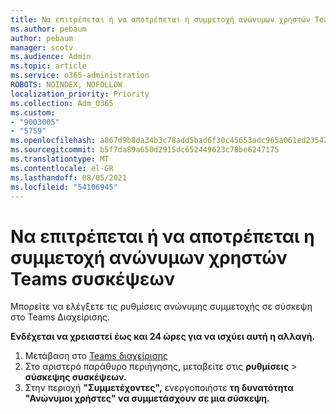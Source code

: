 ```yaml
---
title: Να επιτρέπεται ή να αποτρέπεται η συμμετοχή ανώνυμων χρηστών Teams συσκέψεων
ms.author: pebaum
author: pebaum
manager: scotv
ms.audience: Admin
ms.topic: article
ms.service: o365-administration
ROBOTS: NOINDEX, NOFOLLOW
localization_priority: Priority
ms.collection: Adm_O365
ms.custom:
- "9003005"
- "5759"
ms.openlocfilehash: a867d9b8da34b3c78add5bad6f30c45653adc965a061ed235429a7d7447cffd6
ms.sourcegitcommit: b5f7da89a650d2915dc652449623c78be6247175
ms.translationtype: MT
ms.contentlocale: el-GR
ms.lasthandoff: 08/05/2021
ms.locfileid: "54106945"
---
```

# <a name="allow-or-prevent-anonymous-users-from-joining-teams-meetings"></a>Να επιτρέπεται ή να αποτρέπεται η συμμετοχή ανώνυμων χρηστών Teams συσκέψεων

Μπορείτε να ελέγξετε τις ρυθμίσεις ανώνυμης συμμετοχής σε σύσκεψη στο Teams Διαχείρισης.

**Ενδέχεται να χρειαστεί έως και 24 ώρες για να ισχύει αυτή η αλλαγή.**

1.  Μετάβαση στο [Teams διαχείρισης](https://admin.teams.microsoft.com)
2.  Στο αριστερό παράθυρο περιήγησης, μεταβείτε στις **ρυθμίσεις**   >   **σύσκεψης συσκέψεων.**
3.  Στην περιοχή **"Συμμετέχοντες",** ενεργοποιήστε **τη δυνατότητα "Ανώνυμοι χρήστες" να συμμετάσχουν σε μια σύσκεψη.**
